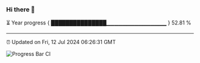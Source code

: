 ### Hi there 👋

⏳ Year progress { ███████████████▁▁▁▁▁▁▁▁▁▁▁▁▁▁▁ } 52.81 %

---

⏰ Updated on Fri, 12 Jul 2024 06:26:31 GMT

![Progress Bar CI](https://github.com/ZhaoGui/ZhaoGui/workflows/Progress%20Bar%20CI/badge.svg)
